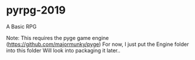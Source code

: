 # pyrpg-2019
A Basic RPG

Note:
This requires the pyge game engine (https://github.com/majormunky/pyge)
For now, I just put the Engine folder into this folder
Will look into packaging it later..
